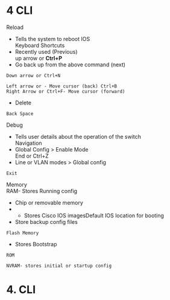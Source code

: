 # 4 CLI

Reload

- Tells the system to reboot IOS  
    Keyboard Shortcuts
- Recently used (Previous)  
    up arrow or **Ctrl+P**
- Go back up from the above command (next)

```
Down arrow or Ctrl+N
```

```
Left arrow or - Move cursor (back) Ctrl+B
Right Arrow or Ctrl+F- Move cursor (forward)
```

- Delete

```
Back Space
```

Debug

- Tells user details about the operation of the switch  
    Navigation
- Global Config > Enable Mode  
    End or Ctrl+Z
- Line or VLAN modes > Global config

```
Exit
```

Memory  
RAM- Stores Running config

- Chip or removable memory
- - Stores Cisco IOS imagesDefault IOS location for booting
- Store backup config files

```
Flash Memory
```

- Stores Bootstrap

```
ROM
```

```
NVRAM- stores initial or startup config
```

# 4. CLI